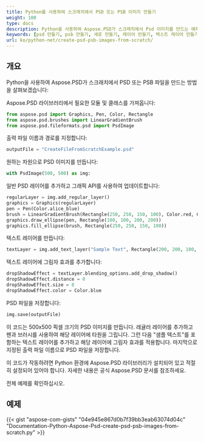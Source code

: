 ```yaml
---
title: Python를 사용하여 스크래치에서 PSD 또는 PSB 이미지 만들기
weight: 100
type: docs
description: Python을 사용하여 Aspose.PSD가 스크래치에서 Psd 이미지를 만드는 예제
keywords: [psd 만들기, psb 만들기, 새로 만들기, 레이어 만들기, 텍스트 레이어 만들기, psd api, python, 코드 샘플]
url: ko/python-net/create-psd-psb-images-from-scratch/
---
```


## **개요**
Python을 사용하여 Aspose.PSD가 스크래치에서 PSD 또는 PSB 파일을 만드는 방법을 살펴보겠습니다:

Aspose.PSD 라이브러리에서 필요한 모듈 및 클래스를 가져옵니다:
```python 
from aspose.psd import Graphics, Pen, Color, Rectangle
from aspose.psd.brushes import LinearGradientBrush
from aspose.psd.fileformats.psd import PsdImage
```

출력 파일 이름과 경로를 지정합니다:
```python 
outputFile = "CreateFileFromScratchExample.psd"
```

원하는 차원으로 PSD 이미지를 만듭니다:
```python 
with PsdImage(500, 500) as img:
```

일반 PSD 레이어를 추가하고 그래픽 API를 사용하여 업데이트합니다:
```python 
regularLayer = img.add_regular_layer()
graphics = Graphics(regularLayer)
pen = Pen(Color.alice_blue)
brush = LinearGradientBrush(Rectangle(250, 250, 150, 100), Color.red, Color.aquamarine, 45)
graphics.draw_ellipse(pen, Rectangle(100, 100, 200, 200))
graphics.fill_ellipse(brush, Rectangle(250, 250, 150, 100))
```

텍스트 레이어를 만듭니다:
```python 
textLayer = img.add_text_layer("Sample Text", Rectangle(200, 200, 100, 100))
```

텍스트 레이어에 그림자 효과를 추가합니다:
```python 
dropShadowEffect = textLayer.blending_options.add_drop_shadow()
dropShadowEffect.distance = 0
dropShadowEffect.size = 8
dropShadowEffect.color = Color.blue
```

PSD 파일을 저장합니다:
```python 
img.save(outputFile)
```

이 코드는 500x500 픽셀 크기의 PSD 이미지를 만듭니다. 레귤러 레이어를 추가하고 펜과 브러시를 사용하여 해당 레이어에 타원을 그립니다. 그런 다음 "샘플 텍스트"를 포함하는 텍스트 레이어를 추가하고 해당 레이어에 그림자 효과를 적용합니다. 마지막으로 지정된 출력 파일 이름으로 PSD 파일을 저장합니다.

이 코드가 작동하려면 Python 환경에 Aspose.PSD 라이브러리가 설치되어 있고 적절히 설정되어 있어야 합니다. 자세한 내용은 공식 Aspose.PSD 문서를 참조하세요.

전체 예제를 확인하십시오.

## **예제**
{{< gist "aspose-com-gists" "04e945e867d0b7f39bb3eab63074d04c" "Documentation-Python-Aspose-Psd-create-psd-psb-images-from-scratch.py" >}}
